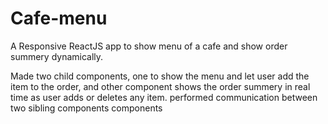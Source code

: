 # Cafe-menu
A Responsive ReactJS app to show menu of a cafe and show order summery dynamically.

Made two child components, one to show the menu and let user add the item to the order, and other component shows the order summery in real time as user adds or deletes any item.
performed communication between two sibling components components
